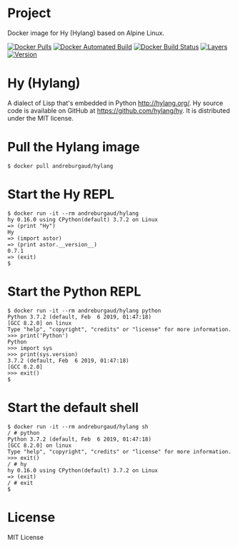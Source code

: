 # Project

Docker image for Hy (Hylang) based on Alpine Linux.

[![Docker Pulls](https://img.shields.io/docker/pulls/andreburgaud/hylang.svg)](https://hub.docker.com/r/andreburgaud/hylang/)
[![Docker Automated Build](https://img.shields.io/docker/automated/andreburgaud/hylang.svg)](https://hub.docker.com/r/andreburgaud/hylang/)
[![Docker Build Status](https://img.shields.io/docker/build/andreburgaud/hylang.svg)](https://hub.docker.com/r/andreburgaud/hylang/)
[![Layers](https://images.microbadger.com/badges/image/andreburgaud/hylang.svg)](https://microbadger.com/images/andreburgaud/hylang)
[![Version](https://images.microbadger.com/badges/version/andreburgaud/hylang.svg)](https://microbadger.com/images/andreburgaud/hylang)

# Hy (Hylang)

A dialect of Lisp that's embedded in Python http://hylang.org/. Hy source code
is available on GitHub at https://github.com/hylang/hy. It is distributed under
the MIT license.

# Pull the Hylang image

```
$ docker pull andreburgaud/hylang
```

# Start the Hy REPL

```
$ docker run -it --rm andreburgaud/hylang
hy 0.16.0 using CPython(default) 3.7.2 on Linux
=> (print "Hy")
Hy
=> (import astor)
=> (print astor.__version__)
0.7.1
=> (exit)
$
```

# Start the Python REPL

```
$ docker run -it --rm andreburgaud/hylang python
Python 3.7.2 (default, Feb  6 2019, 01:47:18)
[GCC 8.2.0] on linux
Type "help", "copyright", "credits" or "license" for more information.
>>> print('Python')
Python
>>> import sys
>>> print(sys.version)
3.7.2 (default, Feb  6 2019, 01:47:18)
[GCC 8.2.0]
>>> exit()
$
```

# Start the default shell

```
$ docker run -it --rm andreburgaud/hylang sh
/ # python
Python 3.7.2 (default, Feb  6 2019, 01:47:18)
[GCC 8.2.0] on linux
Type "help", "copyright", "credits" or "license" for more information.
>>> exit()
/ # hy
hy 0.16.0 using CPython(default) 3.7.2 on Linux
=> (exit)
/ # exit
$
```

# License

MIT License
